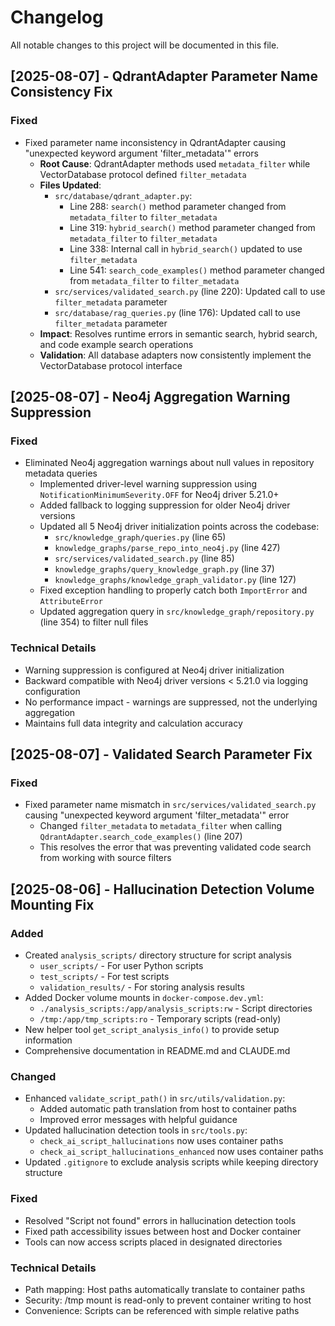 # Changelog

All notable changes to this project will be documented in this file.

## [2025-08-07] - QdrantAdapter Parameter Name Consistency Fix

### Fixed

- Fixed parameter name inconsistency in QdrantAdapter causing "unexpected keyword argument 'filter_metadata'" errors
  - **Root Cause**: QdrantAdapter methods used `metadata_filter` while VectorDatabase protocol defined `filter_metadata`
  - **Files Updated**:
    - `src/database/qdrant_adapter.py`:
      - Line 288: `search()` method parameter changed from `metadata_filter` to `filter_metadata`
      - Line 319: `hybrid_search()` method parameter changed from `metadata_filter` to `filter_metadata`
      - Line 338: Internal call in `hybrid_search()` updated to use `filter_metadata`
      - Line 541: `search_code_examples()` method parameter changed from `metadata_filter` to `filter_metadata`
    - `src/services/validated_search.py` (line 220): Updated call to use `filter_metadata` parameter
    - `src/database/rag_queries.py` (line 176): Updated call to use `filter_metadata` parameter
  - **Impact**: Resolves runtime errors in semantic search, hybrid search, and code example search operations
  - **Validation**: All database adapters now consistently implement the VectorDatabase protocol interface

## [2025-08-07] - Neo4j Aggregation Warning Suppression

### Fixed

- Eliminated Neo4j aggregation warnings about null values in repository metadata queries
  - Implemented driver-level warning suppression using `NotificationMinimumSeverity.OFF` for Neo4j driver 5.21.0+
  - Added fallback to logging suppression for older Neo4j driver versions
  - Updated all 5 Neo4j driver initialization points across the codebase:
    - `src/knowledge_graph/queries.py` (line 65)
    - `knowledge_graphs/parse_repo_into_neo4j.py` (line 427)
    - `src/services/validated_search.py` (line 85)
    - `knowledge_graphs/query_knowledge_graph.py` (line 37)
    - `knowledge_graphs/knowledge_graph_validator.py` (line 127)
  - Fixed exception handling to properly catch both `ImportError` and `AttributeError`
  - Updated aggregation query in `src/knowledge_graph/repository.py` (line 354) to filter null files

### Technical Details

- Warning suppression is configured at Neo4j driver initialization
- Backward compatible with Neo4j driver versions < 5.21.0 via logging configuration
- No performance impact - warnings are suppressed, not the underlying aggregation
- Maintains full data integrity and calculation accuracy

## [2025-08-07] - Validated Search Parameter Fix

### Fixed

- Fixed parameter name mismatch in `src/services/validated_search.py` causing "unexpected keyword argument 'filter_metadata'" error
  - Changed `filter_metadata` to `metadata_filter` when calling `QdrantAdapter.search_code_examples()` (line 207)
  - This resolves the error that was preventing validated code search from working with source filters

## [2025-08-06] - Hallucination Detection Volume Mounting Fix

### Added

- Created `analysis_scripts/` directory structure for script analysis
  - `user_scripts/` - For user Python scripts
  - `test_scripts/` - For test scripts  
  - `validation_results/` - For storing analysis results
- Added Docker volume mounts in `docker-compose.dev.yml`:
  - `./analysis_scripts:/app/analysis_scripts:rw` - Script directories
  - `/tmp:/app/tmp_scripts:ro` - Temporary scripts (read-only)
- New helper tool `get_script_analysis_info()` to provide setup information
- Comprehensive documentation in README.md and CLAUDE.md

### Changed

- Enhanced `validate_script_path()` in `src/utils/validation.py`:
  - Added automatic path translation from host to container paths
  - Improved error messages with helpful guidance
- Updated hallucination detection tools in `src/tools.py`:
  - `check_ai_script_hallucinations` now uses container paths
  - `check_ai_script_hallucinations_enhanced` now uses container paths
- Updated `.gitignore` to exclude analysis scripts while keeping directory structure

### Fixed

- Resolved "Script not found" errors in hallucination detection tools
- Fixed path accessibility issues between host and Docker container
- Tools can now access scripts placed in designated directories

### Technical Details

- Path mapping: Host paths automatically translate to container paths
- Security: /tmp mount is read-only to prevent container writing to host
- Convenience: Scripts can be referenced with simple relative paths
